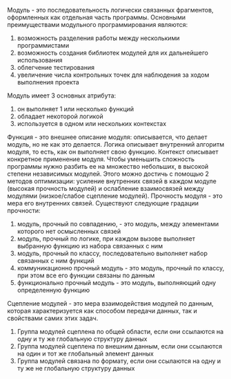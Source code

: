 Модуль - это последовательность логически связанных фрагментов, оформленных как отдельная часть программы. 
Основными преимуществами модульного программирования являются:
1. возможность разделения работы между несколькими программистами
2. возможность создания библиотек модулей для их дальнейшего использования 
3. облегчение тестирования
4. увеличение числа контрольных точек для наблюдения за ходом выполнения проекта

Модуль имеет 3 основных атрибута:
1. он выполняет 1 или несколько функций
2. обладает некоторой логикой
3. используется в одном или нескольких контекстах

Функция - это внешнее описание модуля: описывается, что делает модуль, но не как это делается.
Логика описывает внутренний алгоритм модуля, то есть, как он выполняет свою функцию.
Контекст описывает конкретное применение модуля.
Чтобы уменьшить сложность программы нужно разбить ее на множество небольших, в высокой степени независимых модулей. Этого можно достичь с помощью 2 методов оптимизации: усиление внутренних связей в каждом модуле (высокая прочность модулей) и ослабление взаимосвязей между модулями (низкое/слабое сцепление модулей).
Прочность модуля - это мера его внутренних связей. Существуют следующие градации прочности:
1. модуль, прочный по совпадению, - это модуль, между элементами которого нет осмысленных связей
2. модуль, прочный по логике, при каждом вызове выполняет выбранную функцию из набора связанных с ним
3. модуль, прочный по классу, последовательно выполняет набор связанных с ним функций
4. коммуникационно прочный модуль - это модуль, прочный по классу, при этом все его функции связаны по данным
5. функционально прочный модуль - это модуль, выполняющий одну определенную функцию

Сцепление модулей - это мера взаимодействия модулей по данным, которая характеризуется как способом передачи данных, так и свойствами самих этих задач.
1. Группа модулей сцеплена по общей области, если они ссылаются на одну и ту же глобальную структуру данных
2. Группа модулей сцеплена по внешним данным, если они ссылаются на один и тот же глобальный элемент данных
3. Группа модулей связана по формату, если они ссылаются на одну и ту же не глобальную структуру данных